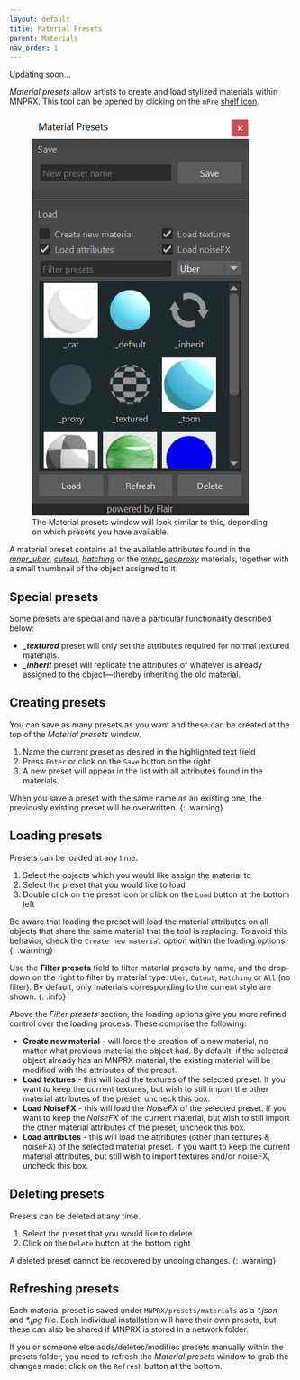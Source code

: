 ```yaml
---
layout: default
title: Material Presets
parent: Materials
nav_order: 1
---
```


<i class="fas fa-construction"></i> Updating soon...

_Material presets_ allow artists to create and load stylized materials within MNPRX. This tool can be opened by clicking on the `mPre` [shelf icon](../shelf).

<figure class="aio-ui aio-window">
	<img src="/media/materials/presets/material-presets.png" alt="Material presets window">
	<figcaption>The Material presets window will look similar to this, depending on which presets you have available.</figcaption>
</figure>

A material preset contains all the available attributes found in the _[mnpr_uber](../uber)_, _[cutout](/styles/cutout#cutout-material)_, _[hatching](/styles/hatching#hatching-material)_ or the _[mnpr_geoproxy](../proxy)_ materials, together with a small thumbnail of the object assigned to it.


## Special presets
Some presets are special and have a particular functionality described below:

* _**_textured**_ preset will only set the attributes required for normal textured materials.
* _**_inherit**_ preset will replicate the attributes of whatever is already assigned to the object—thereby inheriting the old material.


## Creating presets
You can save as many presets as you want and these can be created at the top of the _Material presets_ window.
1. Name the current preset as desired in the highlighted text field
1. Press `Enter` or click on the `Save` button on the right
1. A new preset will appear in the list with all attributes found in the materials.

When you save a preset with the same name as an existing one, the previously existing preset will be overwritten.
{: .warning}


## Loading presets
Presets can be loaded at any time.
1. Select the objects which you would like assign the material to
1. Select the preset that you would like to load
1. Double click on the preset icon or click on the `Load` button at the bottom left

Be aware that loading the preset will load the material attributes on all objects that share the same material that the tool is replacing. To avoid this behavior, check the `Create new material` option within the loading options.
{: .warning}

Use the **Filter presets** field to filter material presets by name, and the drop-down on the right to filter by material type: `Uber`, `Cutout`, `Hatching` or `All` (no filter). By default, only materials corresponding to the current style are shown.
{: .info}

Above the _Filter presets_ section, the loading options give you more refined control over the loading process. These comprise the following:

* **Create new material** - will force the creation of a new material, no matter what previous material the object had. By default, if the selected object already has an MNPRX material, the existing material will be modified with the attributes of the preset.
* **Load textures** - this will load the textures of the selected preset. If you want to keep the current textures, but wish to still import the other material attributes of the preset, uncheck this box.
* **Load NoiseFX** - this will load the _NoiseFX_ of the selected preset. If you want to keep the _NoiseFX_ of the current material, but wish to still import the other material attributes of the preset, uncheck this box.
* **Load attributes** - this will load the attributes (other than textures & noiseFX) of the selected material preset. If you want to keep the current material attributes, but still wish to import textures and/or noiseFX, uncheck this box.


## Deleting presets
Presets can be deleted at any time.
1. Select the preset that you would like to delete
1. Click on the `Delete` button at the bottom right

 A deleted preset cannot be recovered by undoing changes.
 {: .warning}


## Refreshing presets
Each material preset is saved under `MNPRX/presets/materials` as a _\*.json_ and _\*.jpg_ file. Each individual installation will have their own presets, but these can also be shared if MNPRX is stored in a network folder.

If you or someone else adds/deletes/modifies presets manually within the presets folder, you need to refresh the _Material presets_ window to grab the changes made: click on the `Refresh` button at the bottom.